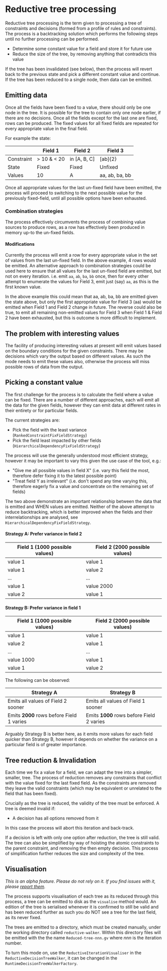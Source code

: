 # Reductive tree processing

Reductive tree processing is the term given to processing a tree of constraints and decisions (formed from a profile of rules and constraints). The process is a backtracking solution which performs the following steps until no further processing can be performed.

* Determine some constant value for a field and store it for future use
* Reduce the size of the tree, by removing anything that contradicts this value

If the tree has been invalidated (see below), then the process will revert back to the previous state and pick a different constant value and continue. If the tree has been reduced to a single node, then data can be emitted.

## Emitting data
Once all the fields have been fixed to a value, there should only be one node in the tree. It is possible for the tree to contain only one node earlier, if there are no decisions. Once all the fields except for the last one are fixed, rows can be produced. The fixed values for all fixed fields are repeated for every appropriate value in the final field.

For example the state:

| | Field 1 | Field 2 | Field 3 |
| ---- | ---- | ---- | ---- |
| Constraint | > 10 & < 20 | in [A, B, C] | [ab]{2} |
| State | Fixed | Fixed | Unfixed |
| Values | 10 | A | aa, ab, ba, bb |

Once all appropriate values for the last un-fixed field have been emitted, the process will proceed to switching to the next possible value for the previously fixed-field, until all possible options have been exhausted.

### Combination strategies
The process effectively circumvents the process of combining value sources to produce rows, as a row has effectively been produced in memory up-to the un-fixed fields.

#### Modifications
Currently the process will emit a row for every appropriate value in the set of values from the last un-fixed field. In the above example, 4 rows would be emitted. An alternative approach to combination strategies could be used here to ensure that all values for the last un-fixed field are emitted, but not on every iteration. i.e. emit `aa`, `ab`, `ba`, `bb` once, then for every other attempt to enumerate the values for Field 3, emit just (say) `aa`, as this is the first known value.

In the above example this could mean that aa, ab, ba, bb are emitted given the state above, but only the first appropriate value for Field 3 (aa) would be emitted when Field 1 and Field 2 change in future. The reverse could also be true, to emit all remaining non-emitted values for Field 3 when Field 1 & Field 2 have been exhausted, but this is outcome is more difficult to implement.

## The problem with interesting values
The facility of producing interesting values at present will emit values based on the boundary conditions for the given constraints. There may be decisions which vary the output based on different values. As such the mode needs to emit these values also, otherwise the process will miss possible rows of data from the output.

## Picking a constant value
The first challenge for the process is to calculate the field where a value can be fixed. There are a number of different approaches, each will emit all the data for the given fields, however they can emit data at different rates in their entirety or for particular fields.

The current strategies are:
* Pick the field with the least variance (`RankedConstraintFixFieldStrategy`)
* Pick the field least impacted by other fields (`HierarchicalDependencyFixFieldStrategy`)

The process will use the generally understood most efficient strategy, however it may be important to vary this given the use case of the tool, e.g.:
* "Give me all possible values in field X" (i.e. vary this field the most, therefore defer fixing it to the latest possible point)
* "Treat field Y as irrelevant" (i.e. don't spend any time varying this, therefore eagerly fix a value and concentrate on the remaining set of fields)

The two above demonstrate an important relationship between the data that is emitted and WHEN values are emitted. Neither of the above attempt to reduce backtracking, which is better improved when the fields and their interrelationships are analysed, see `HierarchicalDependencyFixFieldStrategy`.

#### Strategy A: Prefer variance in field 2
| Field 1 (1000 possible values) | Field 2 (2000 possible values) |
| ---- | ---- |
| value 1 | value 1 |
| value 1 | value 2 |
| ... | ... |
| value 1 | value 2000 |
| value 2 | value 1 |

#### Strategy B: Prefer variance in field 1
| Field 1 (1000 possible values) | Field 2 (2000 possible values) |
| ---- | ---- |
| value 1 | value 1 |
| value 2 | value 1 |
| ... | ... |
| value 1000 | value 1 |
| value 1 | value 2 |

The following can be observed:

| Strategy A | Strategy B |
| ---- | ---- |
| Emits all values of Field 2 sooner | Emits all values of Field 1 sooner |
| Emits **2000** rows before Field 1 varies | Emits **1000** rows before Field 2 varies |

Arguably Strategy B is better here, as it emits more values for each field quicker than Strategy B, however it depends on whether the variance on a particular field is of greater importance.

## Tree reduction & Invalidation
Each time we fix a value for a field, we can adapt the tree into a simpler, smaller, tree. The process of reduction removes any constraints that conflict with the value fixed for the last fixed field. As the constraints are removed they leave the valid constraints (which may be equivalent or unrelated to the field that has been fixed).

Crucially as the tree is reduced, the validity of the tree must be enforced. A tree is deemed invalid if:
* A decision has all options removed from it

In this case the process will abort this iteration and back-track.

If a decision is left with only one option after reduction, the tree is still valid. The tree can also be simplified by way of hoisting the atomic constraints to the parent constraint, and removing the then empty decision. This process of simplification further reduces the size and complexity of the tree.

## Visualisation
_This is an alpha feature. Please do not rely on it. If you find issues with it, please [report them](https://github.com/finos/datahelix/issues)._ 

The process supports visualisation of each tree as its reduced through this process, a tree can be emitted to disk as the `visualise` method would. An edition of the tree is serialised whenever it is confirmed to still be valid and has been reduced further as such you do NOT see a tree for the last field, as its never fixed.

The trees are emitted to a directory, which must be created manually, under the working directory called `reductive-walker`. Within this directory files will be emitted with the the name `Reduced-tree-nnn.gv` where _nnn_ is the iteration number.

To turn this mode on, use the `ReductiveIterationVisualiser` in the `ReductiveDecisionTreeWalker`, it can be changed in the `RuntimeDecisionTreeWalkerFactory`.